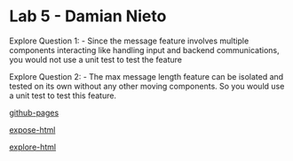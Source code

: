 # Lab 5 - Damian Nieto

Explore Question 1:
    - Since the message feature involves multiple components interacting like handling input and backend communications, you would not use a unit test to test the feature

Explore Question 2: 
    - The max message length feature can be isolated and tested on its own without any other moving components. So you would use a unit test to test this feature.


[github-pages](https://damiangn136.github.io/Lab5_Starter_fork/)

[expose-html](https://damiangn136.github.io/Lab5_Starter_fork/expose.html)

[explore-html](https://damiangn136.github.io/Lab5_Starter_fork/explore.html)

